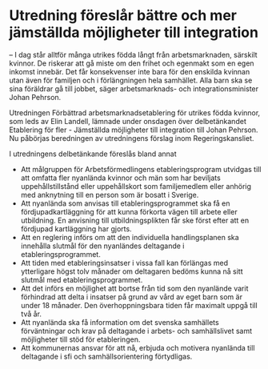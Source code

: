 # Utredning föreslår bättre och mer jämställda möjligheter till integration

– I dag står alltför många utrikes födda långt från arbetsmarknaden, särskilt kvinnor. De riskerar att gå miste om den frihet och egenmakt som en egen inkomst innebär. Det får konsekvenser inte bara för den enskilda kvinnan utan även för familjen och i förlängningen hela samhället. Alla barn ska se sina föräldrar gå till jobbet, säger arbetsmarknads- och integrationsminister Johan Pehrson.

Utredningen Förbättrad arbetsmarknadsetablering för utrikes födda kvinnor, som leds av Elin Landell, lämnade under onsdagen över delbetänkandet Etablering för fler - Jämställda möjligheter till integration till Johan Pehrson. Nu påbörjas beredningen av utredningens förslag inom Regeringskansliet.

I utredningens delbetänkande föreslås bland annat

* Att målgruppen för Arbetsförmedlingens etableringsprogram utvidgas till att omfatta fler nyanlända kvinnor och män som har beviljats uppehållstillstånd eller uppehållskort som familjemedlem eller anhörig med anknytning till en person som är bosatt i Sverige.
* Att nyanlända som anvisas till etableringsprogrammet ska få en fördjupadkartläggning för att kunna förkorta vägen till arbete eller utbildning. En anvisning till utbildningsplikten får ske först efter att en fördjupad kartläggning har gjorts.
* Att en reglering införs om att den individuella handlingsplanen ska innehålla slutmål för den nyanländes deltagande i etableringsprogrammet.
* Att tiden med etableringsinsatser i vissa fall kan förlängas med ytterligare högst tolv månader om deltagaren bedöms kunna nå sitt slutmål med etableringsprogrammet.
* Att det införs en möjlighet att bortse från tid som den nyanlände varit förhindrad att delta i insatser på grund av vård av eget barn som är under 18 månader. Den överhoppningsbara tiden får maximalt uppgå till två år.
* Att nyanlända ska få information om det svenska samhällets förväntningar och krav på deltagande i arbets- och samhällslivet samt möjligheter till stöd för etableringen.
* Att kommunernas ansvar för att nå, erbjuda och motivera nyanlända till deltagande i sfi och samhällsorientering förtydligas.
